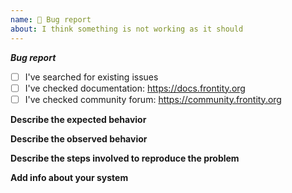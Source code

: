 ```yaml
---
name: 🐞 Bug report
about: I think something is not working as it should
---
```


<!-- Not following the template might result in your issue being closed -->

**_Bug report_**

- [ ] I've searched for existing issues
- [ ] I've checked documentation: https://docs.frontity.org
- [ ] I've checked community forum: https://community.frontity.org

**Describe the expected behavior**

<!-- What should happen? -->

**Describe the observed behavior**

<!-- What happens instead? -->

**Describe the steps involved to reproduce the problem**

<!-- Start from the `npx frontity create` command -->

**Add info about your system**

<!-- Run `npx frontity info` in your Frontity root folder and paste the result here -->
